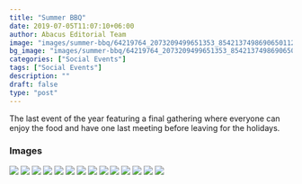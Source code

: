 ```yaml
---
title: "Summer BBQ"
date: 2019-07-05T11:07:10+06:00
author: Abacus Editorial Team
image: "images/summer-bbq/64219764_2073209499651353_8542137498690650112_o.jpg"
bg_image: "images/summer-bbq/64219764_2073209499651353_8542137498690650112_o.jpg"
categories: ["Social Events"]
tags: ["Social Events"]
description: ""
draft: false
type: "post"
---
```


The last event of the year featuring a final gathering where everyone can enjoy the food and have one last meeting before leaving for the holidays.

### Images

![](/images/summer-bbq/63943499_2073207106318259_2464674374448316416_o.jpg)
![](/images/summer-bbq/64217136_2073207242984912_2938932948264550400_o.jpg)
![](/images/summer-bbq/64217729_2073206842984952_3646187179991891968_o.jpg)
![](/images/summer-bbq/64263336_2073206619651641_1098863873693319168_o.jpg)
![](/images/summer-bbq/64317295_2073207486318221_6934703455101517824_o.jpg)
![](/images/summer-bbq/64324120_2073207072984929_1113726719690276864_o.jpg)
![](/images/summer-bbq/64349337_2073206976318272_3145732831838208_o.jpg)
![](/images/summer-bbq/64360767_2073207542984882_7440460734951063552_o.jpg)
![](/images/summer-bbq/64390809_2822992071075453_8037463310808907776_n.jpg)
![](/images/summer-bbq/64437782_2073207316318238_4017329894043156480_o.jpg)
![](/images/summer-bbq/64569129_2073207182984918_6834898409531375616_o.jpg)
![](/images/summer-bbq/64585597_2073207382984898_7788858749606690816_o.jpg)
![](/images/summer-bbq/64836427_2073206612984975_492994754464710656_o-2.jpg)
![](/images/summer-bbq/64836427_2073206612984975_492994754464710656_o.jpg)